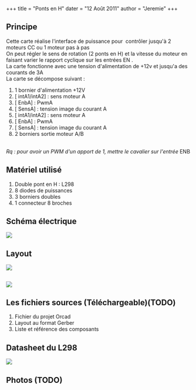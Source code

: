 +++
title = "Ponts en H"
dater = "12 Août 2011"
author = "Jeremie"
+++

<h2>
	Principe</h2>
<p>
	Cette carte r&eacute;alise l&#39;interface de puissance pour&nbsp; contr&ocirc;ler jusqu&#39;&agrave; 2 moteurs CC ou 1 moteur pas &agrave; pas<br />
	On peut r&eacute;gler le sens de rotation (2 ponts en H) et la vitesse du moteur en faisant varier le rapport cyclique sur les entr&eacute;es EN .<br />
	La carte fonctionne avec une tension d&#39;alimentation de +12v et jusqu&#39;a des courants de 3A<br />
	La carte se d&eacute;compose suivant :</p>
<ol type="disc">
	<li>
		1 bornier d&#39;alimentation +12V</li>
	<li>
		[ intA1/intA2] : sens moteur A</li>
	<li>
		[ EnbA] : PwmA</li>
	<li>
		[ SensA] : tension image du courant A</li>
	<li>
		[ intA1/intA2] : sens moteur A</li>
	<li>
		[ EnbA] : PwmA</li>
	<li>
		[ SensA] : tension image du courant A</li>
	<li>
		2 borniers sortie moteur A/B</li>
</ol>
<p>
	&nbsp;<br />
	<em>Rq : pour avoir un PWM d&#39;un apport de 1, mettre le cavalier sur l&#39;entr&eacute;e </em>ENB</p>
<h2>
	Mat&eacute;riel utilis&eacute;</h2>
<ol type="disc">
	<li>
		Double pont en H : L298</li>
	<li>
		8 diodes de puissances</li>
	<li>
		3 borniers doubles</li>
	<li>
		1 connecteur 8 broches</li>
</ol>
<h2>
	Sch&eacute;ma &eacute;lectrique</h2>
<p>
	<a href="/img/articles/schema_ponth.png"><img src="/img/articles/schema_ponth_mini.png" /></a></p>
<h2>
	Layout</h2>
<p>
	<img src="/img/articles/im2.png" /></p>
<h2>
	<img src="/img/articles/im1.png" /></h2>
<h2>
	Les fichiers sources (T&eacute;l&eacute;chargeable)(TODO)</h2>
<ol type="disc">
	<li>
		Fichier du projet Orcad</li>
	<li>
		Layout au format Gerber</li>
	<li>
		Liste et r&eacute;f&eacute;rence des composants</li>
</ol>
<h2>
	Datasheet du L298</h2>
<p>
	<a href="//www.datasheetcatalog.org/datasheet2/2/052daje928cw7pc0uqs1ipyryppy.pdf')"><img src="/img/articles/pdf_logo.png" /></a></p>
<h2>
	Photos (TODO)</h2>
<p>
	&nbsp;</p>
<p>
	&nbsp;</p>
